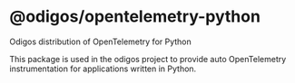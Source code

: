 # @odigos/opentelemetry-python

Odigos distribution of OpenTelemetry for Python

This package is used in the odigos project to provide auto OpenTelemetry instrumentation for applications written in Python.
